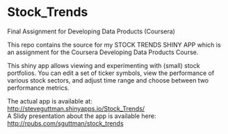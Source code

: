 # Stock_Trends
Final Assignment for Developing Data Products (Coursera)

This repo contains the source for my STOCK TRENDS SHINY APP which is an assignment for the Coursera Developing Data Products Course.  

This shiny app allows viewing and experimenting with (small) stock portfolios. You can edit a set of ticker 
symbols, view the performance of various stock sectors, and adjust time range and choose between two performance metrics.  
  
The actual app is available at: <http://steveguttman.shinyapps.io/Stock_Trends/>  
A Slidy presentation about the app is available here: <http://rpubs.com/sguttman/stock_trends>
